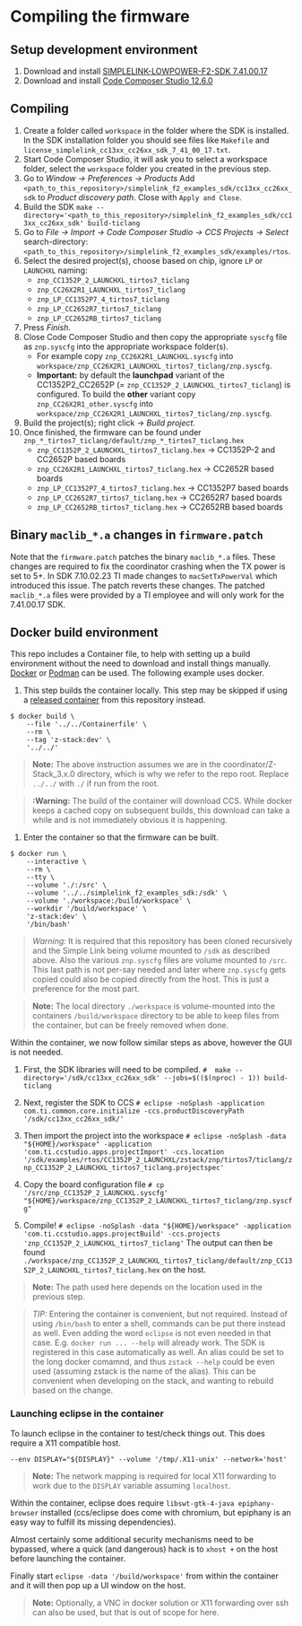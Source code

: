 # Compiling the firmware

## Setup development environment

1. Download and install [SIMPLELINK-LOWPOWER-F2-SDK 7.41.00.17](https://www.ti.com/tool/download/SIMPLELINK-LOWPOWER-F2-SDK/7.41.00.17)
1. Download and install [Code Composer Studio 12.6.0](https://www.ti.com/tool/download/CCSTUDIO/12.6.0)

## Compiling

1. Create a folder called `workspace` in the folder where the SDK is installed. In the SDK installation folder you should see files like `Makefile` and `license_simplelink_cc13xx_cc26xx_sdk_7_41_00_17.txt`.
1. Start Code Composer Studio, it will ask you to select a workspace folder, select the `workspace` folder you created in the previous step.
1. Go to _Window -> Preferences -> Products_ Add `<path_to_this_repository>/simplelink_f2_examples_sdk/cc13xx_cc26xx_sdk` to _Product discovery path_. Close with `Apply and Close`.
1. Build the SDK `make --directory='<path_to_this_repository>/simplelink_f2_examples_sdk/cc13xx_cc26xx_sdk' build-ticlang`
1. Go to _File -> Import -> Code Composer Studio -> CCS Projects -> Select_ search-directory: `<path_to_this_repository>/simplelink_f2_examples_sdk/examples/rtos`.
1. Select the desired project(s), choose based on chip, ignore `LP` or `LAUNCHXL` naming:
   - `znp_CC1352P_2_LAUNCHXL_tirtos7_ticlang`
   - `znp_CC26X2R1_LAUNCHXL_tirtos7_ticlang`
   - `znp_LP_CC1352P7_4_tirtos7_ticlang`
   - `znp_LP_CC2652R7_tirtos7_ticlang`
   - `znp_LP_CC2652RB_tirtos7_ticlang`
1. Press _Finish_.
1. Close Code Composer Studio and then copy the appropriate `syscfg` file as `znp.syscfg` into the appropriate workspace folder(s).
   - For example copy `znp_CC26X2R1_LAUNCHXL.syscfg` into `workspace/znp_CC26X2R1_LAUNCHXL_tirtos7_ticlang/znp.syscfg`.
   - **Important:** by default the **launchpad** variant of the CC1352P2_CC2652P (= `znp_CC1352P_2_LAUNCHXL_tirtos7_ticlang`) is configured. To build the **other** variant copy `znp_CC26X2R1_other.syscfg` into `workspace/znp_CC26X2R1_LAUNCHXL_tirtos7_ticlang/znp.syscfg`.
1. Build the project(s); right click -> *Build project*.
1. Once finished, the firmware can be found under `znp_*_tirtos7_ticlang/default/znp_*_tirtos7_ticlang.hex`
   - `znp_CC1352P_2_LAUNCHXL_tirtos7_ticlang.hex` -> CC1352P-2 and CC2652P based boards
   - `znp_CC26X2R1_LAUNCHXL_tirtos7_ticlang.hex` -> CC2652R based boards
   - `znp_LP_CC1352P7_4_tirtos7_ticlang.hex` -> CC1352P7 based boards
   - `znp_LP_CC2652R7_tirtos7_ticlang.hex` -> CC2652R7 based boards
   - `znp_LP_CC2652RB_tirtos7_ticlang.hex` -> CC2652RB based boards

## Binary `maclib_*.a` changes in `firmware.patch`

Note that the `firmware.patch` patches the binary `maclib_*.a` files.
These changes are required to fix the coordinator crashing when the TX power is set to 5+.
In SDK 7.10.02.23 TI made changes to `macSetTxPowerVal` which introduced this issue.
The patch reverts these changes.
The patched `maclib_*.a` files were provided by a TI employee and will only work for the 7.41.00.17 SDK.


## Docker build environment

This repo includes a Container file, to help with setting up a build environment without the need to download and install things manually. [Docker](https://docker.com) or [Podman](https://podman.io) can be used. The following example uses docker.

1. This step builds the container locally. This step may be skipped if using a [released container](https://github.com/Koenkk/pkgs/container/Z-Stack-firmware) from this repository instead.
```console
$ docker build \
    --file '../../Containerfile' \
    --rm \
    --tag 'z-stack:dev' \
    '../../'
```

> __Note:__ The above instruction assumes we are in the coordinator/Z-Stack_3.x.0 directory, which is why we refer to the repo root. Replace `../../` with `./` if run from the root.

> __:Warning:__ The build of the container will download CCS. While docker keeps a cached copy on subsequent builds, this download can take a while and is not immediately obvious it is happening.

1. Enter the container so that the firmware can be built.
```console
$ docker run \
    --interactive \
    --rm \
    --tty \
    --volume './:/src' \
    --volume '../../simplelink_f2_examples_sdk:/sdk' \
    --volume './workspace:/build/workspace' \
    --workdir '/build/workspace' \
    'z-stack:dev' \
    '/bin/bash'
```

> *Warning:* It is required that this repository has been cloned recursively and the Simple Link being volume mounted to `/sdk` as described above. Also the various `znp.syscfg` files are volume mounted to `/src`. This last path is not per-say needed and later where `znp.syscfg` gets copied could also be copied directly from the host. This is just a preference for the most part.

> __Note:__ The local directory `./workspace` is volume-mounted into the containers `/build/workspace` directory to be able to keep files from the container, but can be freely removed when done.

Within the container, we now follow similar steps as above, however the GUI is not needed.

1. First, the SDK libraries will need to be compiled.
`#  make --directory='/sdk/cc13xx_cc26xx_sdk' --jobs=$(($(nproc) - 1)) build-ticlang`

1. Next, register the SDK to CCS
`# eclipse -noSplash -application com.ti.common.core.initialize -ccs.productDiscoveryPath '/sdk/cc13xx_cc26xx_sdk/'`

1. Then import the project into the workspace
`# eclipse -noSplash -data "${HOME}/workspace" -application 'com.ti.ccstudio.apps.projectImport' -ccs.location '/sdk/examples/rtos/CC1352P_2_LAUNCHXL/zstack/znp/tirtos7/ticlang/znp_CC1352P_2_LAUNCHXL_tirtos7_ticlang.projectspec'`

1. Copy the board configuration file
`# cp '/src/znp_CC1352P_2_LAUNCHXL.syscfg' "${HOME}/workspace/znp_CC1352P_2_LAUNCHXL_tirtos7_ticlang/znp.syscfg"`

1. Compile!
`# eclipse -noSplash -data "${HOME}/workspace" -application 'com.ti.ccstudio.apps.projectBuild' -ccs.projects 'znp_CC1352P_2_LAUNCHXL_tirtos7_ticlang'`
The output can then be found `./workspace/znp_CC1352P_2_LAUNCHXL_tirtos7_ticlang/default/znp_CC1352P_2_LAUNCHXL_tirtos7_ticlang.hex` on the host.

> __Note:__ The path used here depends on the location used in the previous step.

> *TIP:* Entering the container is convenient, but not required. Instead of using `/bin/bash` to enter a shell, commands can be put there instead as well. Even adding the word `eclipse` is not even needed in that case. E.g. `docker run ... --help` will already work. The SDK is registered in this case automatically as well. An alias could be set to the long docker comamnd, and thus `zstack --help` could be even used (assuming zstack is the name of the alias). This can be convenient when developing on the stack, and wanting to rebuild based on the change.

### Launching eclipse in the container
To launch eclipse in the container to test/check things out. This does require a X11 compatible host.
 ```
--env DISPLAY="${DISPLAY}" --volume '/tmp/.X11-unix' --network='host'
```
> __Note:__ The network mapping is required for local X11 forwarding to work due to the `DISPLAY` variable assuming `localhost`.

Within the container, eclipse does require `libswt-gtk-4-java epiphany-browser` installed (ccs/eclipse does come with chromium, but epiphany is an easy way to fulfill its missing dependencies).

Almost certainly some additional security mechanisms need to be bypassed, where a quick (and dangerous) hack is to `xhost +` on the host before launching the container.

Finally start `eclipse -data '/build/workspace'` from within the container and it will then pop up a UI window on the host.

> __Note:__ Optionally, a VNC in docker solution or X11 forwarding over ssh can also be used, but that is out of scope for here.
